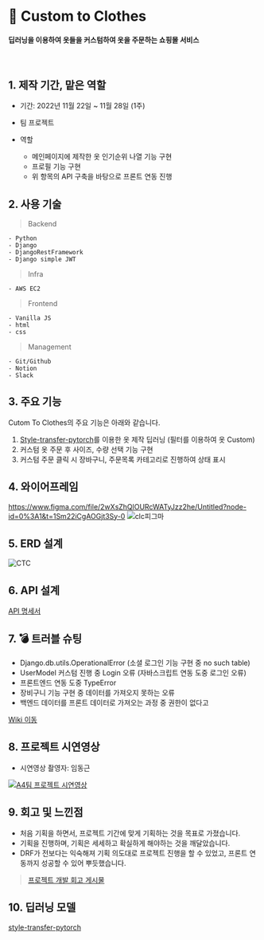 # 👕 Custom to Clothes

#### 딥러닝을 이용하여 옷들을 커스텀하여 옷을 주문하는 쇼핑몰 서비스


<br/>

## 1. 제작 기간, 맡은 역할

- 기간: 2022년 11월 22일 ~ 11월 28일 (1주)
- 팀 프로젝트

- 역할

  - 메인페이지에 제작한 옷 인기순위 나열 기능 구현
  - 프로필 기능 구현
  - 위 항목의 API 구축을 바탕으로 프론트 연동 진행

  
## 2. 사용 기술
  
  > Backend
  
    - Python
    - Django
    - DjangoRestFramework
    - Django simple JWT
     
        
  > Infra
  
    - AWS EC2
      
    
  > Frontend
    
    - Vanilla JS
    - html
    - css
        
    
  > Management
  
    - Git/Github
    - Notion
    - Slack
    
  
    
 ## 3. 주요 기능
 
Cutom To Clothes의 주요 기능은 아래와 같습니다.
  
1. [Style-transfer-pytorch](https://github.com/crowsonkb/style-transfer-pytorch)를 이용한 옷 제작 딥러닝 (필터를 이용하여 옷 Custom)
2. 커스텀 옷 주문 후 사이즈, 수량 선택 기능 구현
3. 커스텀 주문 클릭 시 장바구니, 주문목록 카테고리로 진행하여 상태 표시


## 4. 와이어프레임

https://www.figma.com/file/2wXsZhQlOURcWATyJzz2he/Untitled?node-id=0%3A1&t=1Sm22iCgAOGjt3Sy-0
![clc피그마](https://user-images.githubusercontent.com/113073174/210203800-a61d5423-ebac-4aee-aef4-0dbadad49f8a.png)


## 5. ERD 설계

![CTC](https://user-images.githubusercontent.com/113073174/210205145-a160275e-f7b1-4ffa-9060-83a6e7c48e01.jpg)



## 6. API 설계


[API 명세서](https://documenter.getpostman.com/view/23810621/2s8Z72VXUr)

    
  
## 7. 💣 트러블 슈팅

- Django.db.utils.OperationalError (소셜 로그인 기능 구현 중 no such table)
- UserModel 커스텀 진행 중 Login 오류 (자바스크립트 연동 도중 로그인 오류)
- 프론트엔드 연동 도중 TypeError
- 장비구니 기능 구현 중 데이터를 가져오지 못하는 오류
- 백엔드 데이터를 프론트 데이터로 가져오는 과정 중 권한이 없다고 

[Wiki 이동]()



## 8. 프로젝트 시연영상

- 시연영상 촬영자: 임동근


[![A4팀 프로젝트 시연영상](https://user-images.githubusercontent.com/113073174/204188971-949176c9-1b0e-471b-90e2-c257f54d5ac9.png)](https://www.youtube.com/watch?v=dH_CHanu6E4)
 
 ## 9. 회고 및 느낀점
 - 처음 기획을 하면서, 프로젝트 기간에 맞게 기획하는 것을 목표로 가졌습니다.
 - 기획을 진행하며, 기획은 세세하고 확실하게 해야하는 것을 깨달았습니다.
 - DRF가 전보다는 익숙해져 기획 의도대로 프로젝트 진행을 할 수 있었고, 프론트 연동까지 성공할 수 있어 뿌듯했습니다.
 
 
> [프로젝트 개발 회고 게시물]()


## 10. 딥러닝 모델
[style-transfer-pytorch](https://github.com/crowsonkb/style-transfer-pytorch)
